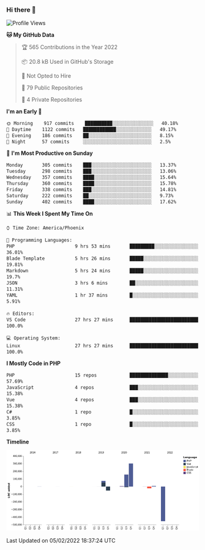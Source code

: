 ### Hi there 👋

<!--START_SECTION:waka-->
![Profile Views](http://img.shields.io/badge/Profile%20Views-4-blue)

**🐱 My GitHub Data** 

> 🏆 565 Contributions in the Year 2022
 > 
> 📦 20.8 kB Used in GitHub's Storage 
 > 
> 🚫 Not Opted to Hire
 > 
> 📜 79 Public Repositories 
 > 
> 🔑 4 Private Repositories  
 > 
**I'm an Early 🐤** 

```text
🌞 Morning    917 commits    ██████████░░░░░░░░░░░░░░░   40.18% 
🌆 Daytime    1122 commits   ████████████░░░░░░░░░░░░░   49.17% 
🌃 Evening    186 commits    ██░░░░░░░░░░░░░░░░░░░░░░░   8.15% 
🌙 Night      57 commits     ░░░░░░░░░░░░░░░░░░░░░░░░░   2.5%

```
📅 **I'm Most Productive on Sunday** 

```text
Monday       305 commits    ███░░░░░░░░░░░░░░░░░░░░░░   13.37% 
Tuesday      298 commits    ███░░░░░░░░░░░░░░░░░░░░░░   13.06% 
Wednesday    357 commits    ████░░░░░░░░░░░░░░░░░░░░░   15.64% 
Thursday     360 commits    ████░░░░░░░░░░░░░░░░░░░░░   15.78% 
Friday       338 commits    ███░░░░░░░░░░░░░░░░░░░░░░   14.81% 
Saturday     222 commits    ██░░░░░░░░░░░░░░░░░░░░░░░   9.73% 
Sunday       402 commits    ████░░░░░░░░░░░░░░░░░░░░░   17.62%

```


📊 **This Week I Spent My Time On** 

```text
⌚︎ Time Zone: America/Phoenix

💬 Programming Languages: 
PHP                      9 hrs 53 mins       █████████░░░░░░░░░░░░░░░░   36.01% 
Blade Template           5 hrs 26 mins       █████░░░░░░░░░░░░░░░░░░░░   19.81% 
Markdown                 5 hrs 24 mins       █████░░░░░░░░░░░░░░░░░░░░   19.7% 
JSON                     3 hrs 6 mins        ██░░░░░░░░░░░░░░░░░░░░░░░   11.31% 
YAML                     1 hr 37 mins        █░░░░░░░░░░░░░░░░░░░░░░░░   5.91%

🔥 Editors: 
VS Code                  27 hrs 27 mins      █████████████████████████   100.0%

💻 Operating System: 
Linux                    27 hrs 27 mins      █████████████████████████   100.0%

```

**I Mostly Code in PHP** 

```text
PHP                      15 repos            ██████████████░░░░░░░░░░░   57.69% 
JavaScript               4 repos             ███░░░░░░░░░░░░░░░░░░░░░░   15.38% 
Vue                      4 repos             ███░░░░░░░░░░░░░░░░░░░░░░   15.38% 
C#                       1 repo              █░░░░░░░░░░░░░░░░░░░░░░░░   3.85% 
CSS                      1 repo              █░░░░░░░░░░░░░░░░░░░░░░░░   3.85%

```


**Timeline**

![Chart not found](https://raw.githubusercontent.com/mikebronner/mikebronner/master/charts/bar_graph.png) 


 Last Updated on 05/02/2022 18:37:24 UTC
<!--END_SECTION:waka-->

<!--
**mikebronner/mikebronner** is a ✨ _special_ ✨ repository because its `README.md` (this file) appears on your GitHub profile.

Here are some ideas to get you started:

- 🔭 I’m currently working on ...
- 🌱 I’m currently learning ...
- 👯 I’m looking to collaborate on ...
- 🤔 I’m looking for help with ...
- 💬 Ask me about ...
- 📫 How to reach me: ...
- 😄 Pronouns: ...
- ⚡ Fun fact: ...
-->
